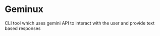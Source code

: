 # Geminux
CLI tool which uses gemini API to interact with the user and provide text based responses
